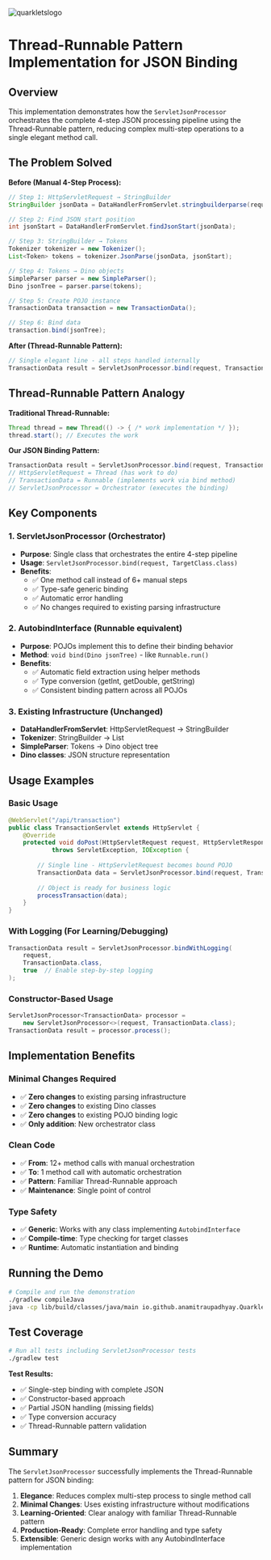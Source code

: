 ![quarkletslogo](https://github.com/user-attachments/assets/a47d767c-b3c8-462d-a7fb-57a5adaa832b)


# Thread-Runnable Pattern Implementation for JSON Binding

## Overview

This implementation demonstrates how the `ServletJsonProcessor` orchestrates the complete 4-step JSON processing pipeline using the Thread-Runnable pattern, reducing complex multi-step operations to a single elegant method call.

## The Problem Solved

**Before (Manual 4-Step Process):**
```java
// Step 1: HttpServletRequest → StringBuilder
StringBuilder jsonData = DataHandlerFromServlet.stringbuilderparse(request);

// Step 2: Find JSON start position
int jsonStart = DataHandlerFromServlet.findJsonStart(jsonData);

// Step 3: StringBuilder → Tokens  
Tokenizer tokenizer = new Tokenizer();
List<Token> tokens = tokenizer.JsonParse(jsonData, jsonStart);

// Step 4: Tokens → Dino objects
SimpleParser parser = new SimpleParser();
Dino jsonTree = parser.parse(tokens);

// Step 5: Create POJO instance
TransactionData transaction = new TransactionData();

// Step 6: Bind data
transaction.bind(jsonTree);
```

**After (Thread-Runnable Pattern):**
```java
// Single elegant line - all steps handled internally
TransactionData result = ServletJsonProcessor.bind(request, TransactionData.class);
```

## Thread-Runnable Pattern Analogy

**Traditional Thread-Runnable:**
```java
Thread thread = new Thread(() -> { /* work implementation */ });
thread.start(); // Executes the work
```

**Our JSON Binding Pattern:**
```java
TransactionData result = ServletJsonProcessor.bind(request, TransactionData.class);
// HttpServletRequest = Thread (has work to do)
// TransactionData = Runnable (implements work via bind method)
// ServletJsonProcessor = Orchestrator (executes the binding)
```

## Key Components

### 1. ServletJsonProcessor (Orchestrator)
- **Purpose**: Single class that orchestrates the entire 4-step pipeline
- **Usage**: `ServletJsonProcessor.bind(request, TargetClass.class)`
- **Benefits**: 
  - ✅ One method call instead of 6+ manual steps
  - ✅ Type-safe generic binding
  - ✅ Automatic error handling
  - ✅ No changes required to existing parsing infrastructure

### 2. AutobindInterface (Runnable equivalent)
- **Purpose**: POJOs implement this to define their binding behavior
- **Method**: `void bind(Dino jsonTree)` - like `Runnable.run()`
- **Benefits**: 
  - ✅ Automatic field extraction using helper methods
  - ✅ Type conversion (getInt, getDouble, getString)
  - ✅ Consistent binding pattern across all POJOs

### 3. Existing Infrastructure (Unchanged)
- **DataHandlerFromServlet**: HttpServletRequest → StringBuilder
- **Tokenizer**: StringBuilder → List<Token>
- **SimpleParser**: Tokens → Dino object tree
- **Dino classes**: JSON structure representation

## Usage Examples

### Basic Usage
```java
@WebServlet("/api/transaction")
public class TransactionServlet extends HttpServlet {
    @Override
    protected void doPost(HttpServletRequest request, HttpServletResponse response) 
            throws ServletException, IOException {
        
        // Single line - HttpServletRequest becomes bound POJO
        TransactionData data = ServletJsonProcessor.bind(request, TransactionData.class);
        
        // Object is ready for business logic
        processTransaction(data);
    }
}
```

### With Logging (For Learning/Debugging)
```java
TransactionData result = ServletJsonProcessor.bindWithLogging(
    request, 
    TransactionData.class, 
    true  // Enable step-by-step logging
);
```

### Constructor-Based Usage
```java
ServletJsonProcessor<TransactionData> processor = 
    new ServletJsonProcessor<>(request, TransactionData.class);
TransactionData result = processor.process();
```

## Implementation Benefits

### Minimal Changes Required
- ✅ **Zero changes** to existing parsing infrastructure
- ✅ **Zero changes** to existing Dino classes
- ✅ **Zero changes** to existing POJO binding logic
- ✅ **Only addition**: New orchestrator class

### Clean Code
- ✅ **From**: 12+ method calls with manual orchestration
- ✅ **To**: 1 method call with automatic orchestration
- ✅ **Pattern**: Familiar Thread-Runnable approach
- ✅ **Maintenance**: Single point of control

### Type Safety
- ✅ **Generic**: Works with any class implementing `AutobindInterface`
- ✅ **Compile-time**: Type checking for target classes
- ✅ **Runtime**: Automatic instantiation and binding

## Running the Demo

```bash
# Compile and run the demonstration
./gradlew compileJava
java -cp lib/build/classes/java/main io.github.anamitraupadhyay.Quarklets.experimetal.servlet.ThreadRunnablePatternDemo
```

## Test Coverage

```bash
# Run all tests including ServletJsonProcessor tests
./gradlew test
```

**Test Results:**
- ✅ Single-step binding with complete JSON
- ✅ Constructor-based approach
- ✅ Partial JSON handling (missing fields)
- ✅ Type conversion accuracy
- ✅ Thread-Runnable pattern validation

## Summary

The `ServletJsonProcessor` successfully implements the Thread-Runnable pattern for JSON binding:

1. **Elegance**: Reduces complex multi-step process to single method call
2. **Minimal Changes**: Uses existing infrastructure without modifications
3. **Learning-Oriented**: Clear analogy with familiar Thread-Runnable pattern
4. **Production-Ready**: Complete error handling and type safety
5. **Extensible**: Generic design works with any AutobindInterface implementation
